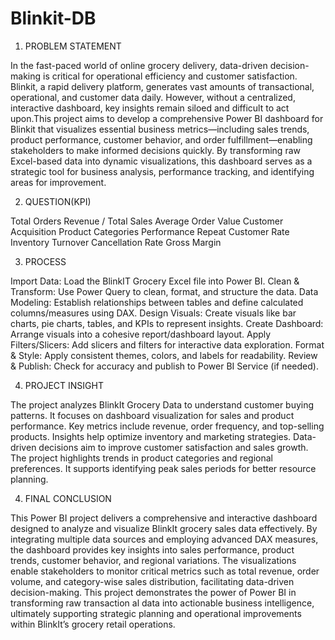 # Blinkit-DB
1) PROBLEM STATEMENT

In the fast-paced world of online grocery delivery, data-driven decision-making is critical for operational efficiency and customer satisfaction. 
Blinkit, a rapid delivery platform, generates vast amounts of transactional, operational, and customer data daily. However, without a centralized, 
interactive dashboard, key insights remain siloed and difficult to act upon.This project aims to develop a comprehensive Power BI dashboard for Blinkit 
that visualizes essential business metrics—including sales trends, product performance, customer behavior, and order fulfillment—enabling stakeholders 
to make informed decisions quickly. By transforming raw Excel-based data into dynamic visualizations, this dashboard serves as a strategic tool for business 
analysis, performance tracking, and identifying areas for improvement.

2) QUESTION(KPI)

Total Orders
Revenue / Total Sales
Average Order Value
Customer Acquisition
Product Categories Performance
Repeat Customer Rate
Inventory Turnover
Cancellation Rate
Gross Margin

3) PROCESS

Import Data: Load the BlinkIT Grocery Excel file into Power BI.
Clean & Transform: Use Power Query to clean, format, and structure the data.
Data Modeling: Establish relationships between tables and define calculated columns/measures using DAX.
Design Visuals: Create visuals like bar charts, pie charts, tables, and KPIs to represent insights.
Create Dashboard: Arrange visuals into a cohesive report/dashboard layout.
Apply Filters/Slicers: Add slicers and filters for interactive data exploration.
Format & Style: Apply consistent themes, colors, and labels for readability.
Review & Publish: Check for accuracy and publish to Power BI Service (if needed).


4) PROJECT INSIGHT

The project analyzes BlinkIt Grocery Data to understand customer buying patterns.
It focuses on dashboard visualization for sales and product performance.
Key metrics include revenue, order frequency, and top-selling products.
Insights help optimize inventory and marketing strategies.
Data-driven decisions aim to improve customer satisfaction and sales growth.
The project highlights trends in product categories and regional preferences.
It supports identifying peak sales periods for better resource planning.


4) FINAL CONCLUSION

This Power BI project delivers a comprehensive and interactive dashboard designed to analyze and visualize BlinkIt grocery sales data effectively. 
By integrating multiple data sources and employing advanced DAX measures, the dashboard provides key insights into sales performance, product trends,
customer behavior, and regional variations. The visualizations enable stakeholders to monitor critical metrics such as total revenue,
order volume, and category-wise sales distribution, facilitating data-driven decision-making. This project demonstrates the power of Power BI in transforming raw transaction
al data into actionable business intelligence, ultimately supporting strategic planning and operational improvements within BlinkIt’s grocery retail operations.
